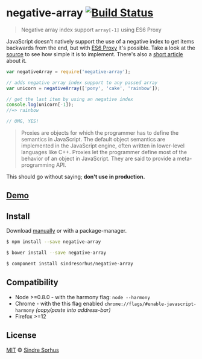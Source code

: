 # negative-array [![Build Status](https://travis-ci.org/sindresorhus/negative-array.svg?branch=master)](https://travis-ci.org/sindresorhus/negative-array)

> Negative array index support `array[-1]` using ES6 Proxy

JavaScript doesn't natively support the use of a negative index to get items backwards from the end, but with [ES6 Proxy](http://soft.vub.ac.be/~tvcutsem/proxies/) it's possible. Take a look at the [source](https://github.com/sindresorhus/negative-array/blob/207b5858ed0261cc9a92a357ea7787b72abafcc7/negative-array.js#L21-L30) to see how simple it is to implement. There's also a [short article](http://dailyjs.com/2013/11/15/negative-array/) about it.

```js
var negativeArray = require('negative-array');

// adds negative array index support to any passed array
var unicorn = negativeArray(['pony', 'cake', 'rainbow']);

// get the last item by using an negative index
console.log(unicorn[-1]);
//=> rainbow

// OMG, YES!
```

> Proxies are objects for which the programmer has to define the semantics in JavaScript. The default object semantics are implemented in the JavaScript engine, often written in lower-level languages like C++. Proxies let the programmer define most of the behavior of an object in JavaScript. They are said to provide a meta-programming API.

This should go without saying; **don't use in production.**


## [Demo](http://sindresorhus.com/negative-array)


## Install

Download [manually](https://github.com/sindresorhus/negative-array/releases) or with a package-manager.

```bash
$ npm install --save negative-array
```

```bash
$ bower install --save negative-array
```

```bash
$ component install sindresorhus/negative-array
```


## Compatibility

- Node >=0.8.0 - with the harmony flag: `node --harmony`
- Chrome - with the this flag enabled `chrome://flags/#enable-javascript-harmony` *(copy/paste into address-bar)*
- Firefox >=12


## License

[MIT](http://opensource.org/licenses/MIT) © [Sindre Sorhus](http://sindresorhus.com)
